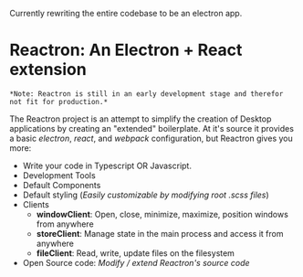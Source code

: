 Currently rewriting the entire codebase to be an electron app.

# Reactron: An Electron + React extension
```
*Note: Reactron is still in an early development stage and therefor not fit for production.*
```

The Reactron project is an attempt to simplify the creation of Desktop applications
by creating an "extended" boilerplate. At it's source it provides a basic *electron*,
*react*, and *webpack* configuration, but Reactron gives you more:

- Write your code in Typescript OR Javascript.
- Development Tools
- Default Components
- Default styling (*Easily customizable by modifying root .scss files*)
- Clients
  - **windowClient**: Open, close, minimize, maximize, position windows from anywhere
  - **storeClient**: Manage state in the main process and access it from anywhere
  - **fileClient**: Read, write, update files on the filesystem
- Open Source code: *Modify / extend Reactron's source code*
